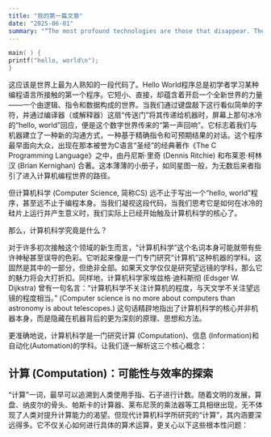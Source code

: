 ```yaml
---
title: "我的第一篇文章"
date: "2025-06-01"
summary: "“The most profound technologies are those that disappear. They weave themselves into the fabric of everyday life until they are indistinguishable from it.”"
---
```


```C
main( ) {
printf("hello, world\n");
}
```
这应该是世界上最为人熟知的一段代码了。Hello World程序总是初学者学习某种编程语言所接触的第一个程序。它短小、直接，却蕴含着开启一个全新世界的力量——一个由逻辑、指令和数据构成的世界。当我们通过键盘敲下这行看似简单的字符，并通过编译器（或解释器）这扇“传送门”将其传递给机器时，屏幕上那句冰冷的“hello, world”回应，便是这个数字世界传来的“第一声回响”。它标志着我们与机器建立了一种新的沟通方式，一种基于精确指令和可预期结果的对话。这个程序最早面向大众，出现在那本被誉为C语言“圣经”的经典著作《The C Programming Language》之中，由丹尼斯·里奇 (Dennis Ritchie) 和布莱恩·柯林汉 (Brian Kernighan) 合著。这本薄薄的小册子，如同星图一般，为无数后来者指引了进入计算机编程世界的路径。

但计算机科学 (Computer Science, 简称CS) 远不止于写出一个“hello, world”程序，甚至远不止于编程本身。当我们凝视这段代码，当我们思考它是如何在冰冷的硅片上运行并产生意义时，我们实际上已经开始触及计算机科学的核心了。

那么，计算机科学究竟是什么？

对于许多初次接触这个领域的新生而言，“计算机科学”这个名词本身可能就带有些许神秘甚至误导的色彩。它听起来像是一门专门研究“计算机”这种机器的学科。这固然是其中的一部分，但绝非全部。如果天文学仅仅是研究望远镜的学科，那么它的魅力将会大打折扣。同样地，计算机科学家埃兹格·迪科斯彻 (Edsger W. Dijkstra) 曾有一句名言：“计算机科学不关注计算机的程度，与天文学不关注望远镜的程度相当。” (Computer science is no more about computers than astronomy is about telescopes.) 这句话精辟地指出了计算机科学的核心并非机器本身，而是隐藏在机器背后的更为深刻的原理、思想和方法。

更准确地说，计算机科学是一门研究计算 (Computation)、信息 (Information)和自动化(Automation)的学科。让我们逐一解析这三个核心概念：

## 计算 (Computation)：可能性与效率的探索

“计算”一词，最早可以追溯到人类使用手指、石子进行计数。随着文明的发展，算盘、纳皮尔的骨头、帕斯卡的计算器、莱布尼茨的乘法器等工具相继出现，无不体现了人类对提升计算能力的渴望。但现代计算机科学所研究的“计算”，其内涵要深远得多。它不仅关心如何进行具体的算术运算，更关心以下这些根本性问题：